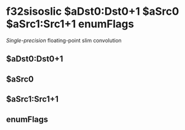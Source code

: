 # f32sisoslic $aDst0:Dst0+1 $aSrc0 $aSrc1:Src1+1 enumFlags

*Single-precision* floating-point slim convolution


## $aDst0:Dst0+1

## $aSrc0

## $aSrc1:Src1+1

## enumFlags

